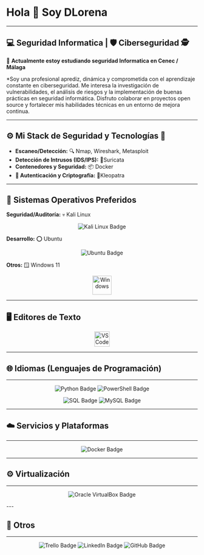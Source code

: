 # Hola 👋 Soy DLorena
---
                                                    
##  💻  Seguridad Informatica | 🛡️ Ciberseguridad 🕵️

🌱 **Actualmente estoy estudiando seguridad Informatica en Cenec / Málaga**

*Soy una profesional aprediz, dinámica y comprometida con el aprendizaje constante en ciberseguridad. Me interesa la investigación de vulnerabilidades, el análisis de riesgos y la implementación de buenas prácticas en seguridad informática. Disfruto colaborar en proyectos open source y fortalecer mis habilidades técnicas en un entorno de mejora continua.

---
                                                           
## ⚙️ Mi Stack de Seguridad y Tecnologías 🚨

* **Escaneo/Detección:** 🔍 Nmap, Wireshark, Metasploit
* **Detección de Intrusos (IDS/IPS):** 👀Suricata
* **Contenedores y Seguridad:** 📦 Docker
* **🔑 Autenticación y Criptografía:** 🔐Kleopatra 

---
                                                             
## 🐧 Sistemas Operativos Preferidos

**Seguridad/Auditoría:** 💀 Kali Linux
<p align="center">
  <img src="https://img.shields.io/badge/KALI%20LINUX-557C94?style=for-the-badge&logo=kali-linux&logoColor=white" alt="Kali Linux Badge"/>
</p>

**Desarrollo:** ⭕ Ubuntu
<p align="center">
  <img src="https://img.shields.io/badge/Ubuntu-E95420?style=for-the-badge&logo=ubuntu&logoColor=white" alt="Ubuntu Badge"/>
</p> 

**Otros:** 🪟 Windows 11
<p align="center">
  <img src="https://cdn.jsdelivr.net/gh/devicons/devicon/icons/windows8/windows8-original.svg" alt="Windows" width="50" height="50"/>
</p>

---

##  🖥️ Editores de Texto

<p align="center"> 
<img src="https://cdn.jsdelivr.net/gh/devicons/devicon/icons/vscode/vscode-original.svg" alt="VS Code" width="40" height="40"/>

---

## 🌐 Idiomas (Lenguajes de Programación)
*** 
<p align="center">
  <img src="https://img.shields.io/badge/Python-3776AB?style=for-the-badge&logo=python&logoColor=white" alt="Python Badge"/>
  <img src="https://img.shields.io/badge/PowerShell-5391FE?style=for-the-badge&logo=powershell&logoColor=white" alt="PowerShell Badge"/>
</p>

<p align="center">
  <img src="https://img.shields.io/badge/SQL-000000?style=for-the-badge&logo=sqlite&logoColor=white" alt="SQL Badge"/>
  <img src="https://img.shields.io/badge/MySQL-4479A1?style=for-the-badge&logo=mysql&logoColor=white" alt="MySQL Badge"/>
</p>

---
## ☁️ Servicios y Plataformas
***

<p align="center">
  <img src="https://img.shields.io/badge/Docker-2496ED?style=for-the-badge&logo=docker&logoColor=white" alt="Docker Badge"/>
</p>
                                                          
---
## ⚙️ Virtualización
***
<p align="center">
  <img src="https://img.shields.io/badge/ORACLE%20VIRTUALBOX-181717?style=for-the-badge&logo=virtualbox&logoColor=white" alt="Oracle VirtualBox Badge"/>
</p>
---

## 🚀 Otros
***

<p align="center">
  <img src="https://img.shields.io/badge/Trello-0052CC?style=for-the-badge&logo=trello&logoColor=white" alt="Trello Badge"/>
  <img src="https://img.shields.io/badge/LinkedIn-0077B5?style=for-the-badge&logo=linkedin&logoColor=white" alt="LinkedIn Badge"/>
  <img src="https://img.shields.io/badge/GitHub-100000?style=for-the-badge&logo=github&logoColor=white" alt="GitHub Badge"/>
</p>

